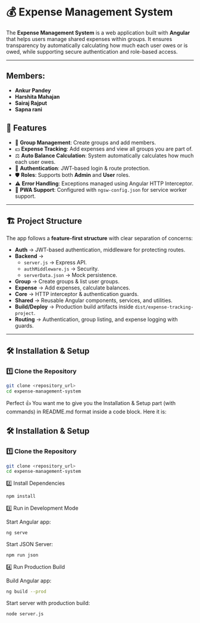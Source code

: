 # 💰 Expense Management System

The **Expense Management System** is a web application built with **Angular** that helps users manage shared expenses within groups. It ensures transparency by automatically calculating how much each user owes or is owed, while supporting secure authentication and role-based access.

---

## Members:

- **Ankur Pandey**
- **Harshita Mahajan**
- **Sairaj Rajput**
- **Sapna rani**

## 🚀 Features

- 👥 **Group Management**: Create groups and add members.
- 💵 **Expense Tracking**: Add expenses and view all groups you are part of.
- ⚖️ **Auto Balance Calculation**: System automatically calculates how much each user owes.
- 🔐 **Authentication**: JWT-based login & route protection.
- 🛡️ **Roles**: Supports both **Admin** and **User** roles.
- ⚠️ **Error Handling**: Exceptions managed using Angular HTTP Interceptor.
- 📱 **PWA Support**: Configured with `ngsw-config.json` for service worker support.

---

## 🏗️ Project Structure

The app follows a **feature-first structure** with clear separation of concerns:

- **Auth** → JWT-based authentication, middleware for protecting routes.
- **Backend** →
  - `server.js` → Express API.
  - `authMiddleware.js` → Security.
  - `serverData.json` → Mock persistence.
- **Group** → Create groups & list user groups.
- **Expense** → Add expenses, calculate balances.
- **Core** → HTTP interceptor & authentication guards.
- **Shared** → Reusable Angular components, services, and utilities.
- **Build/Deploy** → Production build artifacts inside `dist/expense-tracking-project`.
- **Routing** → Authentication, group listing, and expense logging with guards.

---

## 🛠️ Installation & Setup

### 1️⃣ Clone the Repository

```bash
git clone <repository_url>
cd expense-management-system
```

Perfect 👍 You want me to give you the Installation & Setup part (with commands) in README.md format inside a code block.
Here it is:

## 🛠️ Installation & Setup

### 1️⃣ Clone the Repository

```bash
git clone <repository_url>
cd expense-management-system
```

2️⃣ Install Dependencies

```bash
npm install
```

3️⃣ Run in Development Mode

Start Angular app:

```bash
ng serve
```

Start JSON Server:

```bash
npm run json
```

4️⃣ Run Production Build

Build Angular app:

```bash
ng build --prod
```

Start server with production build:

```bash
node server.js
```
